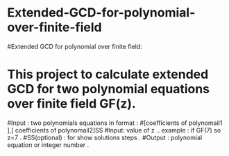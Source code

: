 # Extended-GCD-for-polynomial-over-finite-field
#Extended GCD for polynomial over finite field:
 #  This project to calculate extended GCD  for two polynomial equations over finite field GF(z).
#Input : two polynomials equations in format :
#[coefficients of polynomail1 ],[ coefficients of polynomail2]SS
#Input: value of z .. example : if GF(7)  so z=7 .
#SS(optional) : for show solutions steps .
#Output : polynomial equation or integer number .
